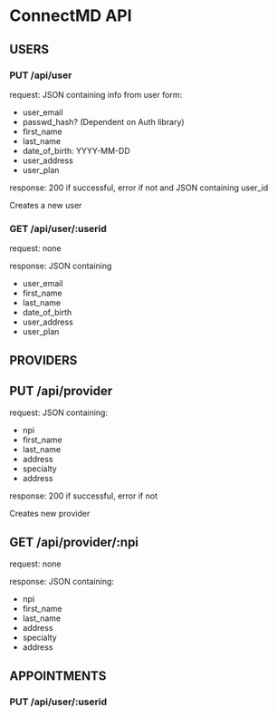 # ConnectMD API

## USERS

### PUT /api/user

request: JSON containing info from user form:
* user_email
* passwd_hash? (Dependent on Auth library)
* first_name
* last_name
* date_of_birth: YYYY-MM-DD
* user_address
* user_plan

response: 200 if successful, error if not and JSON containing user_id

Creates a new user

### GET /api/user/:userid

request: none

response: JSON containing
* user_email
* first_name
* last_name
* date_of_birth
* user_address
* user_plan

## PROVIDERS

## PUT /api/provider

request: JSON containing:
* npi
* first_name
* last_name
* address
* specialty
* address

response: 200 if successful, error if not

Creates new provider

## GET /api/provider/:npi

request: none

response: JSON containing:
* npi
* first_name
* last_name
* address
* specialty
* address

## APPOINTMENTS

### PUT /api/user/:userid

